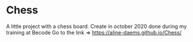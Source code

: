 # Chess

A little project with a chess board. 
Create in october 2020 done during my training at Becode 
Go to the link => https://aline-daems.github.io/Chess/

